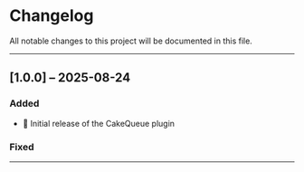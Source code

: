 # Changelog

All notable changes to this project will be documented in this file.  
<!-- This project adheres to [Semantic Versioning](https://semver.org/). -->

---

## [1.0.0] – 2025-08-24

### Added
- 🎉 Initial release of the CakeQueue plugin

### Fixed

---
